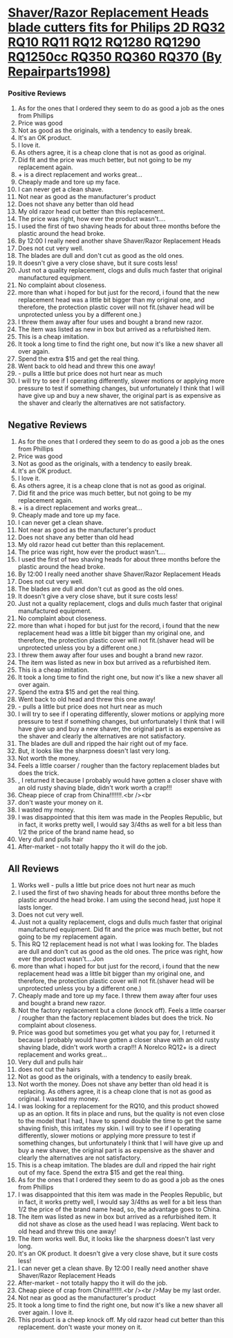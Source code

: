 # [Shaver/Razor Replacement Heads blade cutters fits for Philips 2D RQ32 RQ10 RQ11 RQ12 RQ1280 RQ1290 RQ1250cc RQ350 RQ360 RQ370 (By Repairparts1998)](https://products.checkmycream.com/products/ShaverRazor-Replacement-Heads-blade-cutters-fits-for-Philips-2D-RQ32-RQ10-RQ11-RQ12-RQ1280-RQ1290-RQ1250cc-RQ350-RQ360-RQ370-(By-Repairparts1998).html)

### Positive Reviews

<ol>
      <li>As for the ones that I ordered they seem to do as good a job as the ones from Phillips</li>
      <li>Price was good</li>
      <li>Not as good as the originals, with a tendency to easily break.</li>
      <li>It&#x27;s an OK product.</li>
      <li>I love it.</li>
      <li>As others agree, it is a cheap clone that is not as good as original.  </li>
      <li>Did fit and the price was much better, but not going to be my replacement again.</li>
      <li>+ is a direct replacement and works great...</li>
      <li>Cheaply made and tore up my face.</li>
      <li>I can never get a clean shave.  </li>
      <li>Not near as good as the manufacturer&#x27;s product</li>
      <li>Does not shave any better than old head</li>
      <li>My old razor head cut better than this replacement.</li>
      <li>The price was right, how ever the product wasn&#x27;t....</li>
      <li>I used the first of two shaving heads for about three months before the plastic around the head broke.</li>
      <li>By 12:00 I really need another shave  Shaver/Razor Replacement Heads</li>
      <li>Does not cut very well.</li>
      <li>The blades are dull and don&#x27;t cut as good as the old ones.  </li>
      <li>It doesn&#x27;t give a very close shave, but it sure costs less!</li>
      <li>Just not a quality replacement, clogs and dulls much faster that original manufactured equipment.  </li>
      <li>No complaint about closeness.</li>
      <li>more than what i hoped for  but just for the record, i found that the new replacement head was a little bit bigger than my original one, and therefore, the protection plastic cover will not fit.(shaver head will be unprotected unless you by a different one.)</li>
      <li>I threw them away after four uses and bought a brand new razor.</li>
      <li>The item was listed as new in box but arrived as a refurbished item.</li>
      <li>This is a cheap imitation.  </li>
      <li>It took a long time to find the right one, but now it&#x27;s like a new shaver all over again.</li>
      <li>Spend the extra $15 and get the real thing.</li>
      <li>Went back to old head and threw this one away!</li>
      <li>-  pulls a little but price does not hurt near as much</li>
      <li>I will try to see if I operating differently, slower motions or applying more pressure to test if something changes, but unfortunately I think that I will have give up and buy a new shaver, the original part is as expensive as the shaver and clearly the alternatives are not satisfactory.</li>
</ol>


<h2>Negative Reviews</h2>
<ol>
<li> As for the ones that I ordered they seem to do as good a job as the ones from Phillips</li>
<li> Price was good</li>
<li> Not as good as the originals, with a tendency to easily break.</li>
<li> It&#x27;s an OK product.</li>
<li> I love it.</li>
<li> As others agree, it is a cheap clone that is not as good as original.  </li>
<li> Did fit and the price was much better, but not going to be my replacement again.</li>
<li> + is a direct replacement and works great...</li>
<li> Cheaply made and tore up my face.</li>
<li> I can never get a clean shave.  </li>
<li> Not near as good as the manufacturer&#x27;s product</li>
<li> Does not shave any better than old head</li>
<li> My old razor head cut better than this replacement.</li>
<li> The price was right, how ever the product wasn&#x27;t....</li>
<li> I used the first of two shaving heads for about three months before the plastic around the head broke.</li>
<li> By 12:00 I really need another shave  Shaver/Razor Replacement Heads</li>
<li> Does not cut very well.</li>
<li> The blades are dull and don&#x27;t cut as good as the old ones.  </li>
<li> It doesn&#x27;t give a very close shave, but it sure costs less!</li>
<li> Just not a quality replacement, clogs and dulls much faster that original manufactured equipment.  </li>
<li> No complaint about closeness.</li>
<li> more than what i hoped for  but just for the record, i found that the new replacement head was a little bit bigger than my original one, and therefore, the protection plastic cover will not fit.(shaver head will be unprotected unless you by a different one.)</li>
<li> I threw them away after four uses and bought a brand new razor.</li>
<li> The item was listed as new in box but arrived as a refurbished item.</li>
<li> This is a cheap imitation.  </li>
<li> It took a long time to find the right one, but now it&#x27;s like a new shaver all over again.</li>
<li> Spend the extra $15 and get the real thing.</li>
<li> Went back to old head and threw this one away!</li>
<li> -  pulls a little but price does not hurt near as much</li>
<li> I will try to see if I operating differently, slower motions or applying more pressure to test if something changes, but unfortunately I think that I will have give up and buy a new shaver, the original part is as expensive as the shaver and clearly the alternatives are not satisfactory.</li>
<li> The blades are dull and ripped the hair right out of my face.  </li>
<li> But, it looks like the sharpness doesn&#x27;t last very long.</li>
<li> Not worth the money.  </li>
<li> Feels a little coarser / rougher than the factory replacement blades but does the trick.  </li>
<li> , I returned it because I probably would have gotten a closer shave with an old rusty shaving blade, didn&#x27;t work worth a crap!!!</li>
<li> Cheap piece of crap from China!!!!!!!.&lt;br /&gt;&lt;br</li>
<li> don&#x27;t waste your money on it.</li>
<li> I wasted my money.</li>
<li> I was disappointed that this item was made in the Peoples Republic, but in fact, it works pretty well, I would say 3/4ths as well for a bit less than 1/2 the price of the brand name head, so</li>
<li> Very dull and pulls hair</li>
<li> After-market - not totally happy tho it will do the job.</li>
</ol>

<h2>All Reviews</h2>

<ol>
    <li> Works well -  pulls a little but price does not hurt near as much</li>
    <li> I used the first of two shaving heads for about three months before the plastic around the head broke. I am using the second head, just hope it lasts longer.</li>
    <li> Does not cut very well.</li>
    <li> Just not a quality replacement, clogs and dulls much faster that original manufactured equipment.  Did fit and the price was much better, but not going to be my replacement again.</li>
    <li> This RQ 12 replacement head is not what I was looking for.  The blades are dull and don&#x27;t cut as good as the old ones.  The price was right, how ever the product wasn&#x27;t....Jon</li>
    <li> more than what i hoped for  but just for the record, i found that the new replacement head was a little bit bigger than my original one, and therefore, the protection plastic cover will not fit.(shaver head will be unprotected unless you by a different one.)</li>
    <li> Cheaply made and tore up my face. I threw them away after four uses and bought a brand new razor.</li>
    <li> Not the factory replacement but a clone (knock off).  Feels a little coarser / rougher than the factory replacement blades but does the trick.  No complaint about closeness.</li>
    <li> Price was good but sometimes you get what you pay for, I returned it because I probably would have gotten a closer shave with an old rusty shaving blade, didn&#x27;t work worth a crap!!! A Norelco RQ12+ is a direct replacement and works great...</li>
    <li> Very dull and pulls hair</li>
    <li> does not cut the hairs</li>
    <li> Not as good as the originals, with a tendency to easily break.</li>
    <li> Not worth the money.  Does not shave any better than old head it is replacing.  As others agree, it is a cheap clone that is not as good as original.  I wasted my money.</li>
    <li> I was looking for a replacement for the RQ10, and this product showed up as an option. It fits in place and runs, but the quality is not even close to the model that I had, I have to spend double the time to get the same shaving finish, this irritates my skin. I will try to see if I operating differently, slower motions or applying more pressure to test if something changes, but unfortunately I think that I will have give up and buy a new shaver, the original part is as expensive as the shaver and clearly the alternatives are not satisfactory.</li>
    <li> This is a cheap imitation.  The blades are dull and ripped the hair right out of my face.  Spend the extra $15 and get the real thing.</li>
    <li> As for the ones that I ordered they seem to do as good a job as the ones from Phillips</li>
    <li> I was disappointed that this item was made in the Peoples Republic, but in fact, it works pretty well, I would say 3/4ths as well for a bit less than 1/2 the price of the brand name head, so, the advantage goes to China.</li>
    <li> The item was listed as new in box but arrived as a refurbished item. It did not shave as close as the used head I was replacing. Went back to old head and threw this one away!</li>
    <li> The item works well. But, it looks like the sharpness doesn&#x27;t last very long.</li>
    <li> It&#x27;s an OK product. It doesn&#x27;t give a very close shave, but it sure costs less!</li>
    <li> I can never get a clean shave.  By 12:00 I really need another shave  Shaver/Razor Replacement Heads</li>
    <li> After-market - not totally happy tho it will do the job.</li>
    <li> Cheap piece of crap from China!!!!!!!.&lt;br /&gt;&lt;br /&gt;May be my last order.</li>
    <li> Not near as good as the manufacturer&#x27;s product</li>
    <li> It took a long time to find the right one, but now it&#x27;s like a new shaver all over again. I love it.</li>
    <li> This product is a cheep knock off. My old razor head cut better than this replacement. don&#x27;t waste your money on it.</li>
</ol>




